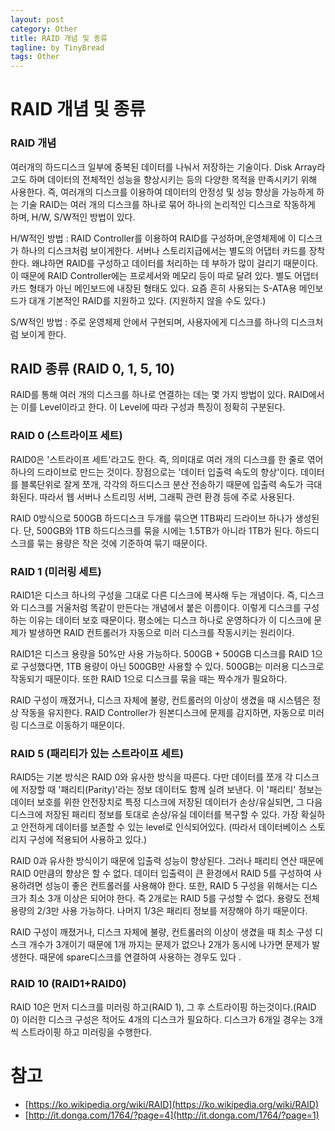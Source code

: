 ```yaml
---
layout: post
category: Other
title: RAID 개념 및 종류 
tagline: by TinyBread
tags: Other
---
```



<!--more-->

# RAID 개념 및 종류   

### RAID 개념  
여러개의 하드디스크 일부에 중복된 데이터를 나눠서 저장하는 기술이다. Disk Array라고도 하며 데이터의 전체적인 성능을 향상시키는 등의 다양한 목적을 만족시키기 위해 사용한다. 즉, 여러개의 디스크를 이용하여 데이터의 안정성 및 성능 향상을 가능하게 하는 기술
RAID는 여러 개의 디스크를 하나로 묶어 하나의 논리적인 디스크로 작동하게 하며, H/W, S/W적인 방법이 있다.

H/W적인 방법 : RAID Controller를 이용하여 RAID를 구성하며,운영체제에 이 디스크가 하나의 디스크처럼 보이게한다. 서버나 스토리지급에서는 별도의 어댑터 카드를 장착한다. 왜냐하면 RAID를 구성하고 데이터를 처리하는 데 부하가 많이 걸리기 때문이다. 이 때문에 RAID Controller에는 프로세서와 메모리 등이 따로 달려 있다. 별도 어댑터 카드 형태가 아닌 메인보드에 내장된 형태도 있다. 요즘 흔히 사용되는 S-ATA용 메인보드가 대개 기본적인 RAID를 지원하고 있다. (지원하지 않을 수도 있다.)

S/W적인 방법 : 주로 운영체제 안에서 구현되며, 사용자에게 디스크를 하나의 디스크처럼 보이게 한다.

## RAID 종류 (RAID 0, 1, 5, 10)   

RAID를 통해 여러 개의 디스크를 하나로 연결하는 데는 몇 가지 방법이 있다. RAID에서는 이를 Level이라고 한다. 이 Level에 따라 구성과 특징이 정확히 구분된다.

### RAID 0 (스트라이프 세트)   
RAID0은 '스트라이프 세트'라고도 한다. 즉, 의미대로 여러 개의 디스크를 한 줄로 엮어 하나의 드라이브로 만드는 것이다. 
장점으로는 '데이터 입출력 속도의 향상'이다. 데이터를 블록단위로 잘게 쪼개, 각각의 하드디스크 분산 전송하기 때문에 입출력 속도가 극대화된다. 따라서 웹 서버나 스트리밍 서버, 그래픽 관련 환경 등에 주로 사용된다.

RAID 0방식으로 500GB 하드디스크 두개를 묶으면 1TB짜리 드라이브 하나가 생성된다. 단, 500GB와 1TB 하드디스크를 묶을 시에는 1.5TB가 아니라 1TB가 된다. 하드디스크를 묶는 용량은 작은 것에 기준하여 묶기 때문이다. 

### RAID 1 (미러링 세트)   
RAID1은 디스크 하나의 구성을 그대로 다른 디스크에 복사해 두는 개념이다. 즉, 디스크와 디스크를 거울처럼 똑같이 만든다는 개념에서 붙은 이름이다. 이렇게 디스크를 구성하는 이유는 데이터 보호 때문이다. 평소에는 디스크 하나로 운영하다가 이 디스크에 문제가 발생하면 RAID 컨트롤러가 자동으로 미러 디스크를 작동시키는 원리이다.

RAID1은 디스크 용량을 50%만 사용 가능하다. 500GB + 500GB 디스크를 RAID 1으로 구성했다면, 1TB 용량이 아닌 500GB만 사용할 수 있다. 500GB는 미러용 디스크로 작동되기 때문이다.
또한 RAID 1으로 디스크를 묶을 때는 짝수개가 필요하다.

RAID 구성이 깨졌거나, 디스크 자체에 불량, 컨트롤러의 이상이 생겼을 때
시스템은 정상 작동을 유지한다. RAID Controller가 원본디스크에 문제를 감지하면, 자동으로 미러링 디스크로 이동하기 때문이다. 

### RAID 5 (패리티가 있는 스트라이프 세트)   
RAID5는 기본 방식은 RAID 0와 유사한 방식을 따른다. 다만 데이터를 쪼개 각 디스크에 저장할 때 '패리티(Parity)'라는 정보 데이터도 함께 실려 보낸다. 이 '패리티' 정보는 데이터 보호를 위한 안전장치로 특정 디스크에 저장된 데이터가 손상/유실되면, 그 다음 디스크에 저장된 패리티 정보를 토대로 손상/유실 데이터를 복구할 수 있다. 가장 확실하고 안전하게 데이터를 보존할 수 있는 level로 인식되어있다. (따라서 데이터베이스 스토리지 구성에 적용되어 사용하고 있다.)

RAID 0과 유사한 방식이기 때문에 입출력 성능이 향상된다. 그러나 패리티 연산 때문에  RAID 0만큼의 향상은 할 수 없다. 데이터 입출력이 큰 환경에서 RAID 5를 구성하여 사용하려면 성능이 좋은 컨트롤러를 사용해야 한다.
또한, RAID 5 구성을 위해서는 디스크가 최소 3개 이상은 되어야 한다. 즉 2개로는 RAID 5를 구성할 수 없다. 용량도 전체 용량의 2/3만 사용 가능하다. 나머지 1/3은 패리티 정보를 저장해야 하기 때문이다.

RAID 구성이 깨졌거나, 디스크 자체에 불량, 컨트롤러의 이상이 생겼을 때
최소 구성 디스크 개수가 3개이기 때문에 1개 까지는 문제가 없으나 2개가 동시에 나가면 문제가 발생한다. 때문에 spare디스크를 연결하여 사용하는 경우도 있다 .

### RAID 10 (RAID1+RAID0)    
RAID 10은 먼저 디스크를 미러링 하고(RAID 1), 그 후 스트라이핑 하는것이다.(RAID 0) 이러한 디스크 구성은 적어도 4개의 디스크가 필요하다.
디스크가 6개일 경우는 3개씩 스트라이핑 하고 미러링을 수행한다.




# 참고   
* [https://ko.wikipedia.org/wiki/RAID](https://ko.wikipedia.org/wiki/RAID)
* [http://it.donga.com/1764/?page=4](http://it.donga.com/1764/?page=1)